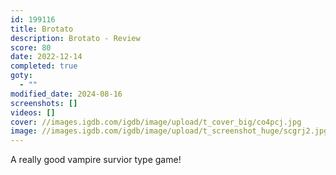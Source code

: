 ```yaml
---
id: 199116
title: Brotato
description: Brotato - Review
score: 80
date: 2022-12-14
completed: true
goty:
  - ""
modified_date: 2024-08-16
screenshots: []
videos: []
cover: //images.igdb.com/igdb/image/upload/t_cover_big/co4pcj.jpg
image: //images.igdb.com/igdb/image/upload/t_screenshot_huge/scgrj2.jpg
---
```

A really good vampire survior type game!